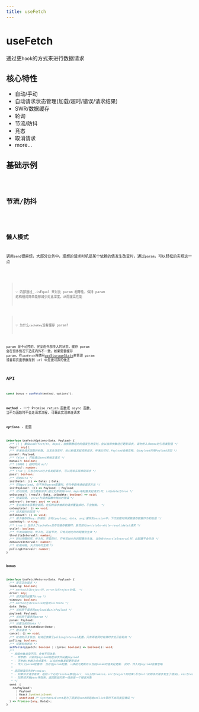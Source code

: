 ```yaml
---
title: useFetch
---
```


# useFetch

通过更`hook`的方式来进行数据请求

## 核心特性

- 自动/手动
- 自动请求状态管理(加载/超时/错误/请求结果)
- SWR/数据缓存
- 轮询
- 节流/防抖
- 竞态
- 取消请求
- more...

## 基础示例

<code src="./useFetch/Base.tsx" />

## 节流/防抖

<code src="./useFetch/ThrottleDebounce.tsx" />

## 懒人模式

调用`send`很麻烦，大部分业务中，理想的请求时机是某个依赖的值发生改变时，通过`param`，可以轻松的实现这一点

<code src="./useFetch/Param.tsx" />

> 💡 内部通过\_.isEqual 来对比 param 相等性，保持 param 结构相对简单能够减少对比深度，从而提高性能

> 💡 为什么`cacheKey`没有缓存 param?

param 是不可控的、完全由外部传入的状态，缓存 param 会在很多情况下造成内外不一致，如果需要缓存 param，在`useFetch`外使用[useStorageState](/#/state/use-storage-state)来管理 param 或者将页面参数存到 url 中是更可靠的做法

## API

```ts
const bonus = useFetch(method, options?);
```

**method** - 一个 Promise return 函数或 async 函数, 当不为函数时不会走请求流程, 可藉此实现串连请求

**options** - 配置

```ts
interface UseFetchOptions<Data, Payload> {
  /** [] | 类似useEffect(fn, deps)，当依赖数组内的值发生改变时，会以当前参数进行更新请求, 请勿传入未memo的引用类型值 */
  deps?: any[];
  /** 传递给请求函数的参数, 当发生改变时，会以新值发起调用请求。传递此项时，Payload会被忽略。与payload共用Payload类型 */
  param?: Payload;
  /** false | 只能通过send来触发请求 */
  manual?: boolean;
  /** 10000 | 超时时间 ms*/
  timeout?: number;
  /** true | 只有为true时才会发起请求, 可以用来实现串联请求 */
  pass?: boolean;
  /** 初始data */
  initData?: (() => Data) | Data;
  /** 初始payload, 在不存在param配置时，作为参数传递给请求方法 */
  initPayload?: (() => Payload) | Payload;
  /** 成功回调, 当为更新请求(通过无参调用send、deps等配置发起请求)时，isUpdate为true */
  onSuccess?: (result: Data, isUpdate: boolean) => void;
  /** 错误回调， error为请求函数中抛出的错误 */
  onError?: (error: any) => void;
  /** 无论成功与否都会调用。在旧的请求被新的请求覆盖掉时，不会触发。 */
  onComplete?: () => void;
  /** 请求超时的回调 */
  onTimeout?: () => void;
  /** 用于缓存的key，传递后，会将(payload, data, arg)缓存到session中，下次加载时将读取缓存数据作为初始值 */
  cacheKey?: string;
  /** true | 当传入了cacheKey且存在缓存数据时，是否进行swr(stale-while-revalidate)请求 */
  stale?: boolean;
  /** 节流间隔时间，传入时，开启节流, 只有初始化时的配置会生效 */
  throttleInterval?: number;
  /** 防抖间隔时间，传入时，开启防抖, 只有初始化时的配置会生效, 当存在throttleInterval时，此配置不会生效 */
  debounceInterval?: number;
  /** 轮询间隔, 大于500时生效 */
  pollingInterval?: number;
}
```

**bonus**

```ts
interface UseFetchReturns<Data, Payload> {
  /** 是否正在请求 */
  loading: boolean;
  /** method方法reject时，error为它reject的值。 */
  error: any;
  /** 请求超时设置为true */
  timeout: boolean;
  /** method方法resolve的值或initData */
  data: Data;
  /** 当前用于请求的payload或initPayload */
  payload: Payload;
  /** 当前用于请求的param */
  param: Payload;
  /** 设置当前的data */
  setData: SetStateBase<Data>;
  /** 取消请求 */
  cancel: () => void;
  /** 轮询的开关状态，轮询还依赖于pollingInterval配置，只有两者同时有效时才会开启轮询 */
  polling: boolean;
  /** 设置轮询状态 */
  setPolling(patch: boolean | ((prev: boolean) => boolean)): void;
  /**
   * 根据参数类型不同，会有不同效果:
   * - 带参数: 以新的payload发起请求并设置payload
   * - 无参数/参数为合成事件: 以当前参数发起更新请求
   * - 传入了param配置项: 当存在param配置，一律视为更新并以当前param的值发起更新. 此时，传入的payload会被忽略
   *
   * 返回错误优先的Promise:
   * - 如果该次请求有效，返回一个必定resolve数组[err, res]的Promise，err为reject的结果(不为null说明该次请求发生了错误)，res为resolve的结果
   * - 如果请求被pass等阻断，返回数组的第一线会是一个错误对象
   * */
  send: (
    newPayload?:
      | Payload
      | React.SyntheticEvent
      | undefined /* SyntheticEvent是为了直接将send绑定给onClick等时不出现类型错误 */
  ) => Promise<[any, Data]>;
}
```
